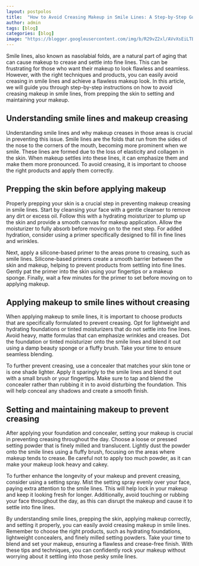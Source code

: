 ```yaml
---
layout: postpolos
title:  "How to Avoid Creasing Makeup in Smile Lines: A Step-by-Step Guide"
author: admin
tags: [blog]
categories: [blog]
image: "https://blogger.googleusercontent.com/img/b/R29vZ2xl/AVvXsEiLTBr9C7hLRHgGXD-5OCnxqPNs3b0sJ4W5_xDeOKcta9wNRB_9Gh6dQjqNrwPMi2hUBaatHoZLf4HrusCa7DHLqTgOH07WxIBly2TIYGmm0UHw3J2tPm0U8N_cIM2C0lk1w4JLaDUiZcLgzlKgVikd_RuCud-JER15XpdE3tDhIIG8Q-r5WPxhWAebfLU/s1600/20240414_180553.jpg"
---
```




<p>Smile lines, also known as nasolabial folds, are a natural part of aging that can cause makeup to crease and settle into fine lines. This can be frustrating for those who want their makeup to look flawless and seamless. However, with the right techniques and products, you can easily avoid creasing in smile lines and achieve a flawless makeup look. In this article, we will guide you through step-by-step instructions on how to avoid creasing makeup in smile lines, from prepping the skin to setting and maintaining your makeup.</p>
<h2>Understanding smile lines and makeup creasing</h2>
<p>Understanding smile lines and why makeup creases in those areas is crucial in preventing this issue. Smile lines are the folds that run from the sides of the nose to the corners of the mouth, becoming more prominent when we smile. These lines are formed due to the loss of elasticity and collagen in the skin. When makeup settles into these lines, it can emphasize them and make them more pronounced. To avoid creasing, it is important to choose the right products and apply them correctly.</p>
<h2>Prepping the skin before applying makeup</h2>
<p>Properly prepping your skin is a crucial step in preventing makeup creasing in smile lines. Start by cleansing your face with a gentle cleanser to remove any dirt or excess oil. Follow this with a hydrating moisturizer to plump up the skin and provide a smooth canvas for makeup application. Allow the moisturizer to fully absorb before moving on to the next step. For added hydration, consider using a primer specifically designed to fill in fine lines and wrinkles.</p>
<p>Next, apply a silicone-based primer to the areas prone to creasing, such as smile lines. Silicone-based primers create a smooth barrier between the skin and makeup, helping to prevent products from settling into fine lines. Gently pat the primer into the skin using your fingertips or a makeup sponge. Finally, wait a few minutes for the primer to set before moving on to applying makeup.</p>
<h2>Applying makeup to smile lines without creasing</h2>
<p>When applying makeup to smile lines, it is important to choose products that are specifically formulated to prevent creasing. Opt for lightweight and hydrating foundations or tinted moisturizers that do not settle into fine lines. Avoid heavy, matte formulas that can emphasize wrinkles and creases. Dot the foundation or tinted moisturizer onto the smile lines and blend it out using a damp beauty sponge or a fluffy brush. Take your time to ensure seamless blending.</p>
<p>To further prevent creasing, use a concealer that matches your skin tone or is one shade lighter. Apply it sparingly to the smile lines and blend it out with a small brush or your fingertips. Make sure to tap and blend the concealer rather than rubbing it in to avoid disturbing the foundation. This will help conceal any shadows and create a smooth finish.</p>
<h2>Setting and maintaining makeup to prevent creasing</h2>
<p>After applying your foundation and concealer, setting your makeup is crucial in preventing creasing throughout the day. Choose a loose or pressed setting powder that is finely milled and translucent. Lightly dust the powder onto the smile lines using a fluffy brush, focusing on the areas where makeup tends to crease. Be careful not to apply too much powder, as it can make your makeup look heavy and cakey.</p>
<p>To further enhance the longevity of your makeup and prevent creasing, consider using a setting spray. Mist the setting spray evenly over your face, paying extra attention to the smile lines. This will help lock in your makeup and keep it looking fresh for longer. Additionally, avoid touching or rubbing your face throughout the day, as this can disrupt the makeup and cause it to settle into fine lines.</p>
<p>By understanding smile lines, prepping the skin, applying makeup correctly, and setting it properly, you can easily avoid creasing makeup in smile lines. Remember to choose the right products, such as hydrating foundations, lightweight concealers, and finely milled setting powders. Take your time to blend and set your makeup, ensuring a flawless and crease-free finish. With these tips and techniques, you can confidently rock your makeup without worrying about it settling into those pesky smile lines.</p>


